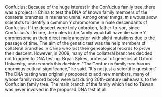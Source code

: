Confucius: Because of the huge interest in the Confucius family tree, there was a project in China to test the DNA of known family members of the collateral branches in mainland China. Among other things, this would allow scientists to identify a common Y chromosome in male descendants of Confucius. If the descent were truly unbroken, father-to-son, since Confucius's lifetime, the males in the family would all have the same Y chromosome as their direct male ancestor, with slight mutations due to the passage of time. The aim of the genetic test was the help members of collateral branches in China who lost their genealogical records to prove their descent. However, in 2009, many of the collateral branches decided not to agree to DNA testing. Bryan Sykes, professor of genetics at Oxford University, understands this decision: "The Confucius family tree has an enormous cultural significance," he said. "It's not just a scientific question."  The DNA testing was originally proposed to add new members, many of whose family record books were lost during 20th-century upheavals, to the Confucian family tree. The main branch of the family which fled to Taiwan was never involved in the proposed DNA test at all.
